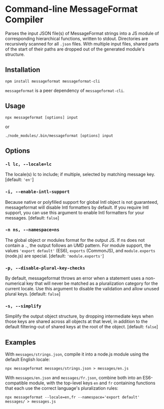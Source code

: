 # Command-line MessageFormat Compiler

Parses the input JSON file(s) of MessageFormat strings into a JS module of corresponding hierarchical functions, written to stdout. Directories are recursively scanned for all `.json` files. With multiple input files, shared parts of the start of their paths are dropped out of the generated module's structure.


## Installation

```
npm install messageformat messageformat-cli
```

`messageformat` is a peer dependency of `messageformat-cli`.

## Usage

```
npx messageformat [options] input
```
or
```
./node_modules/.bin/messageformat [options] input
```


## Options

### `-l lc, --locale=lc`
The locale(s) lc to include; if multiple, selected by matching message key. [default: `'en'`]

### `-i, --enable-intl-support`
Because native or polyfilled support for global Intl object is not guaranteed, messageformat will disable Intl formatters by default. If you require Intl support, you can use this argument to enable Intl formatters for your messages. [default: `false`]

### `-n ns, --namespace=ns`
The global object or modules format for the output JS. If ns does not contain a `.`, the output follows an UMD pattern. For module support, the values `'export default'` (ES6), `exports` (CommonJS), and `module.exports` (node.js) are special. [default: `'module.exports'`]

### `-p, --disable-plural-key-checks`
By default, messageformat throws an error when a statement uses a non-numerical key that will never be matched as a pluralization category for the current locale. Use this argument to disable the validation and allow unused plural keys. [default: `false`]

### `-s, --simplify`
Simplify the output object structure, by dropping intermediate keys when those keys are shared across all objects at that level, in addition to the default filtering-out of shared keys at the root of the object. [default: `false`]


## Examples

With `messages/strings.json`, compile it into a node.js module using the default English locale:
```
npx messageformat messages/strings.json > messages/en.js
```

With `messages/en.json` and `messages/fr.json`, combine both into an ES6-compatible module, with the top-level keys `en` and `fr` containing functions that each use the correct language's pluralization rules:
```
npx messageformat --locale=en,fr --namespace='export default' messages/ > messages.js
```

